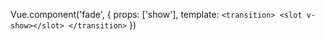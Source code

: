Vue.component('fade', {
    props: ['show'],
    template: `
        <transition>
            <slot v-show></slot>
        </transition>
        `
})